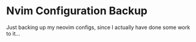 # Nvim Configuration Backup

Just backing up my neovim configs, since I actually have done some work to it...
